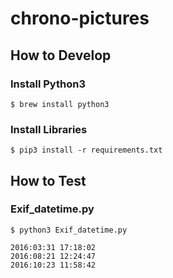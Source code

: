 chrono-pictures
====

## How to Develop

### Install Python3

```shell
$ brew install python3
```

### Install Libraries

```shell
$ pip3 install -r requirements.txt
```

## How to Test

### Exif_datetime.py

```shell
$ python3 Exif_datetime.py
```

```
2016:03:31 17:18:02
2016:08:21 12:24:47
2016:10:23 11:58:42
```
